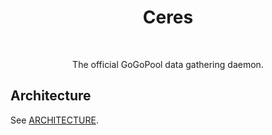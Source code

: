 <center> <h1> <b>Ceres</b> </h1> <br/> <p> The official GoGoPool data gathering daemon. </p> </center>

## Architecture

See [ARCHITECTURE](ARCHITECTURE.md).

